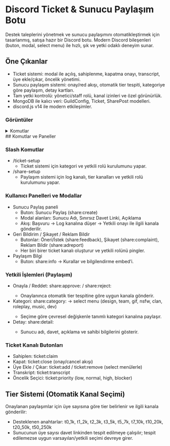 # Discord Ticket & Sunucu Paylaşım Botu

Destek taleplerini yönetmek ve sunucu paylaşımını otomatikleştirmek için tasarlanmış, satışa hazır bir Discord botu. Modern Discord bileşenleri (buton, modal, select menu) ile hızlı, şık ve yetki odaklı deneyim sunar.

## Öne Çıkanlar
- Ticket sistemi: modal ile açılış, sahiplenme, kapatma onayı, transcript, üye ekle/çıkar, öncelik yönetimi.
- Sunucu paylaşım sistemi: onay/red akışı, otomatik tier tespiti, kategoriye göre paylaşım, detay kartları.
- Tam yetki kontrolü: yönetici/staff rolü, kanal izinleri ve özel görünürlük.
- MongoDB ile kalıcı veri: GuildConfig, Ticket, SharePost modelleri.
- discord.js v14 ile modern etkileşimler.

### Görüntüler
<details>
  <summary>Komutlar</summary>

| Komut                  | Resim                                                                                                  |
| ---------------------- | ------------------------------------------------------------------------------------------------------ |
| GÖRSEL | <img width="338" height="232" alt="image" src="https://github.com/user-attachments/assets/14d27450-eb04-411e-8a29-919db6ccd401" />
| GÖRSEL | <img width="616" height="237" alt="image" src="https://github.com/user-attachments/assets/cfda0664-42da-4310-8baf-77db68bde90c" />
| GÖRSEL | <img width="395" height="427" alt="image" src="https://github.com/user-attachments/assets/5129e415-d69d-49a0-9c8c-baa60fdffc33" />
| GÖRSEL | <img width="520" height="229" alt="image" src="https://github.com/user-attachments/assets/0ad38ada-f23b-4104-ab51-62d1d5834f7f" />
| GÖRSEL | <img width="590" height="373" alt="image" src="https://github.com/user-attachments/assets/8e781540-ee68-4f48-8d86-95ef47164fe1" />
| GÖRSEL | <img width="1578" height="356" alt="image" src="https://github.com/user-attachments/assets/c2b7deb5-725c-4192-834e-cd9ff039a49e" />
| GÖRSEL | <img width="492" height="351" alt="image" src="https://github.com/user-attachments/assets/645b8254-5019-4b5a-8f0e-e5381c35033d" />
| GÖRSEL | <img width="533" height="301" alt="image" src="https://github.com/user-attachments/assets/30442388-d85b-4031-b6a3-ec5a1834f386" />
| GÖRSEL | <img width="595" height="556" alt="image" src="https://github.com/user-attachments/assets/ae9c9563-a6fb-404b-aaeb-0a1101629d15" />

|
</details>
## Komutlar ve Paneller

### Slash Komutlar
- /ticket-setup
  - Ticket sistemi için kategori ve yetkili rolü kurulumunu yapar.
- /share-setup
  - Paylaşım sistemi için log kanalı, tier kanalları ve yetkili rolü kurulumunu yapar.


### Kullanıcı Panelleri ve Modallar
- Sunucu Paylaş paneli
  - Buton: Sunucu Paylaş (share:create)
  - Modal alanları: Sunucu Adı, Sınırsız Davet Linki, Açıklama
  - Akış: Başvuru → Log kanalına düşer → Yetkili onayı ile ilgili kanala gönderilir.
- Geri Bildirim / Şikayet / Reklam Bildir
  - Butonlar: Öneri/İstek (share:feedback), Şikayet (share:complaint), Reklam Bildir (share:adreport)
  - Her biri birer ticket kanalı oluşturur ve yetkili rolünü pingler.
- Paylaşım Bilgi
  - Buton: share:info → Kurallar ve bilgilendirme embed’i.

### Yetkili İşlemleri (Paylaşım)
- Onayla / Reddet: share:approve:<id> / share:reject:<id>
  - Onaylanınca otomatik tier tespitine göre uygun kanala gönderir.
- Kategori: share:category:<id> → select menu (design, team, gif, nsfw, clan, roleplay, music, dev)
  - Seçime göre çevresel değişkenle tanımlı kategori kanalına paylaşır.
- Detay: share:detail:<id>
  - Sunucu adı, davet, açıklama ve sahibi bilgilerini gösterir.

### Ticket Kanalı Butonları
- Sahiplen: ticket:claim
- Kapat: ticket:close (onay/cancel akışı)
- Üye Ekle / Çıkar: ticket:add / ticket:remove (select menülerle)
- Transkript: ticket:transcript
- Öncelik Seçici: ticket:priority (low, normal, high, blocker)

## Tier Sistemi (Otomatik Kanal Seçimi)
Onaylanan paylaşımlar için üye sayısına göre tier belirlenir ve ilgili kanala gönderilir:
- Desteklenen anahtarlar: t0_1k, t1_2k, t2_3k, t3_5k, t5_7k, t7_10k, t10_20k, t20_50k, t50_250k
- Sunucunun üye sayısı davet linkinden tespit edilmeye çalışılır; tespit edilemezse uygun varsayılan/yetkili seçimi devreye girer.
